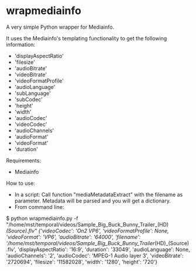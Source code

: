 # wrapmediainfo
A very simple Python wrapper for Mediainfo. 

It uses the Mediainfo's templating functionality to get the following information:
- 'displayAspectRatio'
- 'filesize'
- 'audioBitrate'
- 'videoBitrate'
- 'videoFormatProfile'
- 'audioLanguage'
- 'subLanguage'
- 'subCodec'
- 'height'
- 'width'
- 'audioCodec'
- 'videoCodec'
- 'audioChannels'
- 'audioFormat'
- 'videoFormat'
- 'duration'


Requirements:
- Mediainfo

How to use:
- In a script: Call function "mediaMetadataExtract" with the filename as parameter. Metadata will be parsed and you will get a dictionary.
- From command line:

$ python wrapmediainfo.py -f "/home/mst/temporal/videos/Sample_Big_Buck_Bunny_Trailer_(HD)_(Source).flv"
{'videoCodec': 'On2 VP6', 'videoFormatProfile': None, 'videoFormat': 'VP6', 'audioBitrate': '64000', 'filename': '/home/mst/temporal/videos/Sample_Big_Buck_Bunny_Trailer_(HD)_(Source).flv', 'displayAspectRatio': '16:9', 'duration': '33049', 'audioLanguage': None, 'audioChannels': '2', 'audioCodec': 'MPEG-1 Audio layer 3', 'videoBitrate': '2720694', 'filesize': '11582028', 'width': '1280', 'height': '720'}
